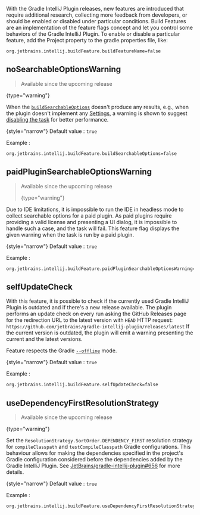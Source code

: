 [//]: # (title: Gradle IntelliJ Plugin – Build Features)

<!-- Copyright 2000-2022 JetBrains s.r.o. and other contributors. Use of this source code is governed by the Apache 2.0 license that can be found in the LICENSE file. -->

With the Gradle IntelliJ Plugin releases, new features are introduced that require additional research, collecting more feedback from developers, or should be enabled or disabled under particular conditions.
Build Features are an implementation of the feature flags concept and let you control some behaviors of the Gradle IntelliJ Plugin.
To enable or disable a particular feature, add the Project property to the <path>gradle.properties</path> file, like:

```properties
org.jetbrains.intellij.buildFeature.buildFeatureName=false
```


## noSearchableOptionsWarning

> Available since the upcoming release
>
{type="warning"}

When the [`buildSearchableOptions`](tools_gradle_intellij_plugin.md#buildsearchableoptions-task) doesn't produce any results, e.g., when the plugin doesn't implement any [Settings](settings.md), a warning is shown to suggest [disabling the task](tools_gradle_intellij_plugin_faq.md#how-to-disable-building-searchable-options) for better performance.

{style="narrow"}
Default value
: `true`

Example
:
```properties
org.jetbrains.intellij.buildFeature.buildSearchableOptions=false
```


## paidPluginSearchableOptionsWarning

> Available since the upcoming release
>
> {type="warning"}

Due to IDE limitations, it is impossible to run the IDE in headless mode to collect searchable options for a paid plugin.
As paid plugins require providing a valid license and presenting a UI dialog, it is impossible to handle such a case, and the task will fail.
This feature flag displays the given warning when the task is run by a paid plugin.

{style="narrow"}
Default value
: `true`

Example
:
```properties
org.jetbrains.intellij.buildFeature.paidPluginSearchableOptionsWarning=false
```


## selfUpdateCheck

With this feature, it is possible to check if the currently used Gradle IntelliJ Plugin is outdated and if there's a new release available.
The plugin performs an update check on every run asking the GitHub Releases page for the redirection URL to the latest version with `HEAD` HTTP request: `https://github.com/jetbrains/gradle-intellij-plugin/releases/latest`
If the current version is outdated, the plugin will emit a warning presenting the current and the latest versions.

Feature respects the Gradle [`--offline`](https://docs.gradle.org/current/userguide/command_line_interface.html#sec:command_line_execution_options) mode.

{style="narrow"}
Default value
: `true`

Example
:
```properties
org.jetbrains.intellij.buildFeature.selfUpdateCheck=false
```


## useDependencyFirstResolutionStrategy

> Available since the upcoming release
>
{type="warning"}

Set the `ResolutionStrategy.SortOrder.DEPENDENCY_FIRST` resolution strategy for `compileClasspath` and `testCompileClasspath` Gradle configurations.
This behaviour allows for making the dependencies specified in the project's Gradle configuration considered before the dependencies added by the Gradle IntelliJ Plugin.
See [JetBrains/gradle-intellij-plugin#656](https://github.com/JetBrains/gradle-intellij-plugin/issues/656) for more details.

{style="narrow"}
Default value
: `true`

Example
:
```properties
org.jetbrains.intellij.buildFeature.useDependencyFirstResolutionStrategy=false
```

